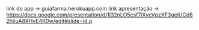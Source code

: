link do app -> guiafarma.herokuapp.com
link apresentação -> https://docs.google.com/presentation/d/1l32nLO5csf7iXvcVpzXF3geiUCd82hiIuA8RHvE4K0w/edit#slide=id.p